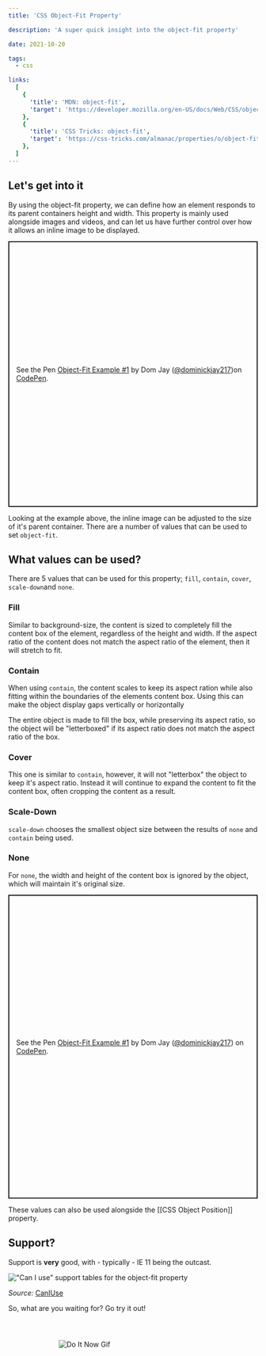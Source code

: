 ```yaml
---
title: 'CSS Object-Fit Property'

description: 'A super quick insight into the object-fit property'

date: 2021-10-20

tags:
  - css

links:
  [
    {
      'title': 'MDN: object-fit',
      'target': 'https://developer.mozilla.org/en-US/docs/Web/CSS/object-fit',
    },
    {
      'title': 'CSS Tricks: object-fit',
      'target': 'https://css-tricks.com/almanac/properties/o/object-fit/',
    },
  ]
---
```


## Let's get into it

By using the object-fit property, we can define how an element responds to its parent containers height and width. This property is mainly used alongside images and videos, and can let us have further control over how it allows an inline image to be displayed.

<p class="codepen" data-height="537" data-theme-id="dark" data-slug-hash="zYdxjQB" data-user="dominickjay217" style="height: 537px; box-sizing: border-box; display: flex; align-items: center; justify-content: center; border: 2px solid; margin: 1em 0; padding: 1em;"><span>See the Pen <a href="https://codepen.io/dominickjay217/pen/zYdxjQB">
Object-Fit Example #1</a> by Dom Jay (<a href="https://codepen.io/dominickjay217">@dominickjay217</a>)on <a href="https://codepen.io">CodePen</a>.</span></p>

Looking at the example above, the inline image can be adjusted to the size of it's parent container. There are a number of values that can be used to set `object-fit`.

## What values can be used?

There are 5 values that can be used for this property; `fill`, `contain`, `cover`, `scale-down`and `none`.

### Fill

Similar to background-size, the content is sized to completely fill the content box of the element, regardless of the height and width. If the aspect ratio of the content does not match the aspect ratio of the element, then it will stretch to fit.

### Contain

When using `contain`, the content scales to keep its aspect ration while also fitting within the boundaries of the elements content box. Using this can make the object display gaps vertically or horizontally

The entire object is made to fill the box, while preserving its aspect ratio, so the object will be "letterboxed" if its aspect ratio does not match the aspect ratio of the box.

### Cover

This one is similar to `contain`, however, it will not "letterbox" the object to keep it's aspect ratio. Instead it will continue to expand the content to fit the content box, often cropping the content as a result.

### Scale-Down

`scale-down` chooses the smallest object size between the results of `none` and `contain` being used.

### None

For `none`, the width and height of the content box is ignored by the object, which will maintain it's original size.

<p class="codepen" data-height="614" data-theme-id="dark" data-slug-hash="bGrNKRX" data-user="dominickjay217" style="height: 614px; box-sizing: border-box; display: flex; align-items: center; justify-content: center; border: 2px solid; margin: 1em 0; padding: 1em;"><span>See the Pen <a href="https://codepen.io/dominickjay217/pen/bGrNKRX">
Object-Fit Example #1</a> by Dom Jay (<a href="https://codepen.io/dominickjay217">@dominickjay217</a>)
on <a href="https://codepen.io">CodePen</a>.</span></p>

These values can also be used alongside the [[CSS Object Position]] property.

## Support?

Support is **very** good, with - typically - IE 11 being the outcast.

!["Can I use" support tables for the object-fit property](/images/can-i-use-object-fit.png)

_Source:_ [CanIUse](https://caniuse.com/object-fit 'CanIUse link for CSS3 object-fit')

So, what are you waiting for? Go try it out!

<div style="height: 300px; width: 300px; margin: 4em auto">

![Do It Now Gif](/images/gifs/do-it-now.gif)

</div>

<script async src="https://cpwebassets.codepen.io/assets/embed/ei.js"></script>
